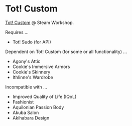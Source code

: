 # Tot! Custom

[Tot! Custom](https://steamcommunity.com/sharedfiles/filedetails/?id=2886779102) @ Steam Workshop.

Requires ...

- Tot! Sudo (for API)

Dependent on Tot! Custom (for some or all functionality) ...

- Agony's Attic
- Cookie's Immersive Armors
- Cookie's Skinnery
- Ithlinne's Wardrobe

Incompatible with ...

- Improved Quality of Life (IQoL)
- Fashionist
- Aquilonian Passion Body
- Akuba Salon
- Akihabara Design
